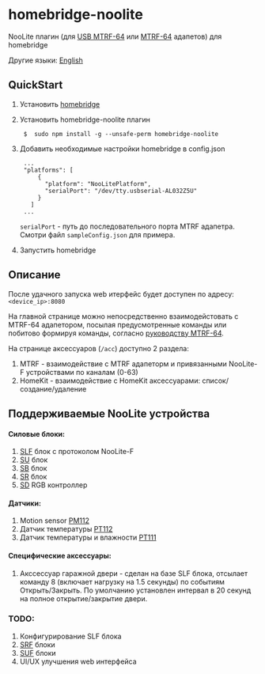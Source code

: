 # homebridge-noolite

NooLite плагин (для [USB MTRF-64](https://www.noo.com.by/mtrf-64-usb.html) или [МТRF-64](https://www.noo.com.by/mtrf-64.html) адапетов) для homebridge

Другие языки: [English](https://github.com/AlekseevAV/homebridge-noolite/blob/master/README.md)

## QuickStart

1. Установить [homebridge](https://github.com/nfarina/homebridge)
2. Установить homebridge-noolite плагин 

        $  sudo npm install -g --unsafe-perm homebridge-noolite
   
3. Добавить необходимые настройки homebridge в config.json

        ...
        "platforms": [
            {
              "platform": "NooLitePlatform",
              "serialPort": "/dev/tty.usbserial-AL032Z5U"
            }
          ]
        ...
 
    `serialPort` - путь до последовательного порта MTRF адапетра. Смотри файл `sampleConfig.json` для примера.

4. Запустить homebridge

## Описание

После удачного запуска web итерфейс будет доступен по адресу: `<device_ip>:8080`

На главной странице можно непосредственно взаимодейстовать с MTRF-64 адапетором, посылая предусмотренные команды или
побитово формируя команды, согласно [руководству MTRF-64](https://www.noo.com.by/assets/files/PDF/MTRF-64-USB.pdf).

На странице аксессуаров (`/acc`) доступно 2 раздела:

1. MTRF - взаимодействие с MTRF адапеторм и привязанными NooLite-F устройствами по каналам (0-63) 
2. HomeKit - взаимодействие с HomeKit аксессуарами: список/создание/удаление

## Поддерживаемые NooLite устройства

#### Силовые блоки:
1. [SLF](https://www.noo.com.by/slf-1-300.html) блок с протоколом NooLite-F
2. [SU](https://www.noo.com.by/su111-200.html) блок
3. [SB](https://www.noo.com.by/silovoj-blok-sb111-150.html) блок
4. [SR](https://www.noo.com.by/silovoj-blok-sr211-2k0.html) блок
5. [SD](https://www.noo.com.by/silovoj-blok-SD111-180.html) RGB контроллер

#### Датчики:
1. Motion sensor [PM112](https://www.noo.com.by/pm112-sensor.html)
2. Датчик температуры [PT112](https://www.noo.com.by/pt112.html)
3. Датчик температуры и влажности [PT111](https://www.noo.com.by/pt111.html)

#### Специфические аксессуары:
1. Акссессуар гаражной двери - сделан на базе SLF блока, отсылает команду 8 (включает нагрузку на 1.5 секунды) по событиям Открыть/Закрыть.
   По умолчанию установлен интервал в 20 секунд на полное открытие/закрытие двери.

### TODO:
1. Конфигурирование SLF блока
2. [SRF](https://www.noo.com.by/srf-10-1000.html) блоки
3. [SUF](https://www.noo.com.by/silovoj-blok-suf-1-300.html) блоки
4. UI/UX улучшения web интерфейса
